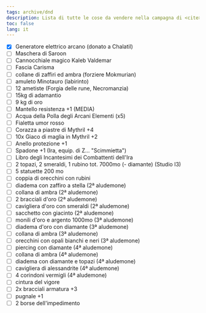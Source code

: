 ```yaml
---
tags: archive/dnd
description: Lista di tutte le cose da vendere nella campagna di <cite>Rise of the Runelords</cite>
toc: false
lang: it
---
```

- [x] Generatore elettrico arcano (donato a Chalatil)
- [ ] Maschera di Saroon
- [ ] Cannocchiale magico Kaleb Valdemar
- [ ] Fascia Carisma
- [ ] collane di zaffiri ed ambra (forziere Mokmurian)
- [ ] amuleto Minotauro (labirinto)
- [ ] 12 ametiste (Forgia delle rune, Necromanzia)
- [ ] 15kg di adamantio
- [ ] 9 kg di oro
- [ ] Mantello resistenza +1 (MEDIA)
- [ ] Acqua della Polla degli Arcani Elementi (x5)
- [ ] Fialetta umor rosso
- [ ] Corazza a piastre di Mythril +4
- [ ] 10x Giaco di maglia in Mythril +2
- [ ] Anello protezione +1
- [ ] Spadone +1 (Ira, equip. di Z... "Scimmietta")
- [ ] Libro degli Incantesimi dei Combattenti dell'Ira
- [ ] 2 topazi, 2 smeraldi, 1 rubino tot. 7000mo (- diamante) (Studio I3)
- [ ] 5 statuette 200 mo
- [ ] coppia di orecchini con rubini
- [ ] diadema con zaffiro a stella (2ª aludemone)
- [ ] collana di ambra (2ª aludemone)
- [ ] 2 bracciali d'oro (2ª aludemone)
- [ ] cavigliera d'oro con smeraldi (2ª aludemone)
- [ ] sacchetto con giacinto (2ª aludemone)
- [ ] monili d'oro e argento 1000mo (3ª aludemone)
- [ ] diadema d'oro con diamante (3ª aludemone)
- [ ] collana di ambra (3ª aludemone)
- [ ] orecchini con opali bianchi e neri (3ª aludemone)
- [ ] piercing con diamante (4ª aludemone)
- [ ] collana di ambra (4ª aludemone)
- [ ] diadema con diamante e topazi (4ª aludemone)
- [ ] cavigliera di alessandrite (4ª aludemone)
- [ ] 4 corindoni vermigli (4ª aludemone)
- [ ] cintura del vigore
- [ ] 2x bracciali armatura +3
- [ ] pugnale +1
- [ ] 2 borse dell'impedimento